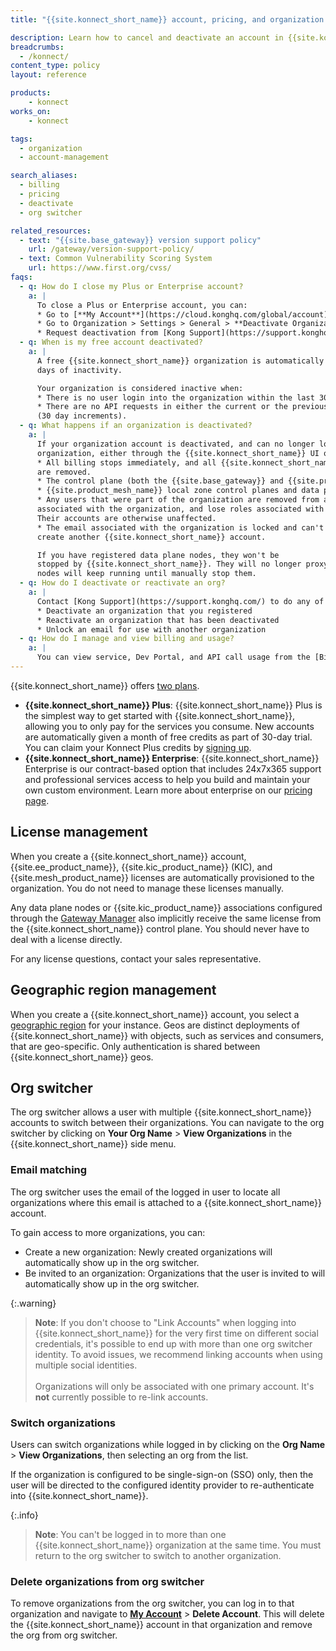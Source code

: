 ```yaml
---
title: "{{site.konnect_short_name}} account, pricing, and organization deactivation"

description: Learn how to cancel and deactivate an account in {{site.konnect_short_name}}
breadcrumbs:
  - /konnect/
content_type: policy
layout: reference

products:
    - konnect
works_on:
    - konnect

tags:
  - organization
  - account-management

search_aliases:
  - billing
  - pricing
  - deactivate
  - org switcher

related_resources:
  - text: "{{site.base_gateway}} version support policy"
    url: /gateway/version-support-policy/
  - text: Common Vulnerability Scoring System
    url: https://www.first.org/cvss/
faqs:
  - q: How do I close my Plus or Enterprise account?
    a: |
      To close a Plus or Enterprise account, you can:
      * Go to [**My Account**](https://cloud.konghq.com/global/account) > **Delete Account**.
      * Go to Organization > Settings > General > **Deactivate Organization**
      * Request deactivation from [Kong Support](https://support.konghq.com/).
  - q: When is my free account deactivated?
    a: |
      A free {{site.konnect_short_name}} organization is automatically deactivated after 30
      days of inactivity.

      Your organization is considered inactive when:
      * There is no user login into the organization within the last 30 days.
      * There are no API requests in either the current or the previous billing cycle
      (30 day increments).
  - q: What happens if an organization is deactivated?
    a: |
      If your organization account is deactivated, and can no longer log into the
      organization, either through the {{site.konnect_short_name}} UI or the API, then the following happens:
      * All billing stops immediately, and all {{site.konnect_short_name}} subscriptions
      are removed.
      * The control plane (both the {{site.base_gateway}} and {{site.product_mesh_name}} global control planes) associated with the organization are decommissioned.
      * {{site.product_mesh_name}} local zone control planes and data plane nodes (workloads) continue to run, but will not receive new configuration updates.
      * Any users that were part of the organization are removed from any teams
      associated with the organization, and lose roles associated with the deactivated organization.
      Their accounts are otherwise unaffected.
      * The email associated with the organization is locked and can't be used to
      create another {{site.konnect_short_name}} account.

      If you have registered data plane nodes, they won't be
      stopped by {{site.konnect_short_name}}. They will no longer proxy data, but the
      nodes will keep running until manually stop them.
  - q: How do I deactivate or reactivate an org?
    a: |
      Contact [Kong Support](https://support.konghq.com/) to do any of the following:
      * Deactivate an organization that you registered
      * Reactivate an organization that has been deactivated
      * Unlock an email for use with another organization
  - q: How do I manage and view billing and usage?
    a: |
      You can view service, Dev Portal, and API call usage from the [Billing and Usage](https://cloud.konghq.com/global/plan-and-usage/).
---
```


{{site.konnect_short_name}} offers [two plans](https://konghq.com/pricing).

* **{{site.konnect_short_name}} Plus**: {{site.konnect_short_name}} Plus is the simplest way to get started with {{site.konnect_short_name}}, allowing you to only pay for the services you consume. New accounts are automatically given a month of free credits as part of 30-day trial. You can claim your Konnect Plus credits by [signing up](https://konghq.com/products/kong-konnect/register).
* **{{site.konnect_short_name}} Enterprise**: {{site.konnect_short_name}} Enterprise is our contract-based option that includes 24x7x365 support and professional services access to help you build and maintain your own custom environment. Learn more about enterprise on our [pricing page](https://konghq.com/pricing).


## License management

When you create a {{site.konnect_short_name}} account, {{site.ee_product_name}}, {{site.kic_product_name}} (KIC), and {{site.mesh_product_name}}
licenses are automatically provisioned to the organization. You do not need to manage these
licenses manually.

Any data plane nodes or {{site.kic_product_name}} associations configured through the [Gateway Manager](/gateway-manager/)
also implicitly receive the same license from the {{site.konnect_short_name}}
control plane. You should never have to deal with a license directly.

For any license questions, contact your sales representative.

## Geographic region management

When you create a {{site.konnect_short_name}} account, you select a [geographic region](/konnect-platform/geos/) for your instance. Geos are distinct deployments of {{site.konnect_short_name}} with objects, such as services and consumers, that are geo-specific. Only authentication is shared between {{site.konnect_short_name}} geos.

## Org switcher

The org switcher allows a user with multiple {{site.konnect_short_name}} accounts to switch between their organizations. 
You can navigate to the org switcher by clicking on **Your Org Name** > **View Organizations** in the {{site.konnect_short_name}} side menu.

### Email matching

The org switcher uses the email of the logged in user to locate all organizations where this email is attached to a {{site.konnect_short_name}} account. 

To gain access to more organizations, you can:
* Create a new organization: Newly created organizations will automatically show up in the org switcher.
* Be invited to an organization: Organizations that the user is invited to will automatically show up in the org switcher.

{:.warning}
> **Note**: If you don't choose to "Link Accounts" when logging into {{site.konnect_short_name}} for the very first time on different social credentials, it's possible to end up with more than one org switcher identity. To avoid issues, we recommend linking accounts when using multiple social identities.
> <br><br>
> Organizations will only be associated with one primary account. It's **not** currently possible to re-link accounts.

### Switch organizations

Users can switch organizations while logged in by clicking on the **Org Name** > **View Organizations**, then selecting an org from the list.

If the organization is configured to be single-sign-on (SSO) only, then the user will be directed to the configured identity provider to re-authenticate into {{site.konnect_short_name}}.

{:.info}
> **Note**: You can't be logged in to more than one {{site.konnect_short_name}} organization at the same time. 
You must return to the org switcher to switch to another organization.

### Delete organizations from org switcher

To remove organizations from the org switcher, you can log in to that organization and navigate to 
[**My Account**](https://cloud.konghq.com/global/account) > **Delete Account**. 
This will delete the {{site.konnect_short_name}} account in that organization and remove the org from org switcher.